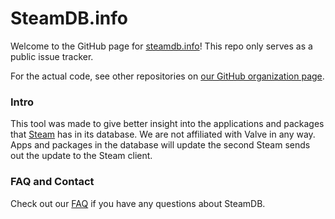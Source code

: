 SteamDB.info
============

Welcome to the GitHub page for [steamdb.info](https://steamdb.info/)! This repo only serves as a public issue tracker.

For the actual code, see other repositories on [our GitHub organization page](https://github.com/SteamDatabase).

### Intro
This tool was made to give better insight into the applications and packages that [Steam](https://store.steampowered.com/) has in its database.
We are not affiliated with Valve in any way. Apps and packages in the database will update the second Steam sends out the update to the Steam client.

### FAQ and Contact
Check out our [FAQ](https://steamdb.info/faq/) if you have any questions about SteamDB.
